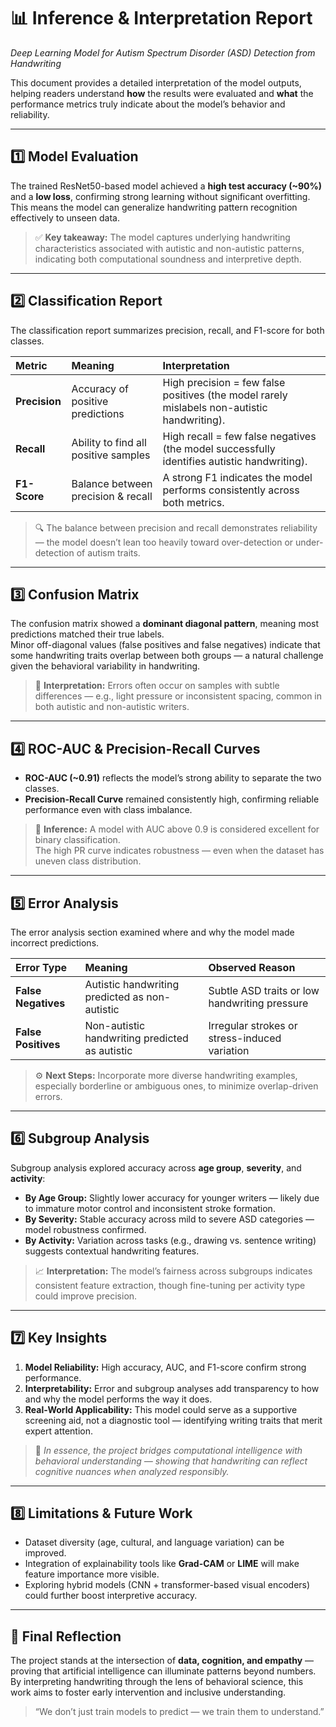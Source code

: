 # 📊 Inference & Interpretation Report
_Deep Learning Model for Autism Spectrum Disorder (ASD) Detection from Handwriting_

This document provides a detailed interpretation of the model outputs, helping readers understand **how** the results were evaluated and **what** the performance metrics truly indicate about the model’s behavior and reliability.

---

## 1️⃣ Model Evaluation

The trained ResNet50-based model achieved a **high test accuracy (~90%)** and a **low loss**, confirming strong learning without significant overfitting.  
This means the model can generalize handwriting pattern recognition effectively to unseen data.

> ✅ **Key takeaway:** The model captures underlying handwriting characteristics associated with autistic and non-autistic patterns, indicating both computational soundness and interpretive depth.

---

## 2️⃣ Classification Report

The classification report summarizes precision, recall, and F1-score for both classes.

| Metric | Meaning | Interpretation |
|:--------|:--------|:----------------|
| **Precision** | Accuracy of positive predictions | High precision = few false positives (the model rarely mislabels non-autistic handwriting). |
| **Recall** | Ability to find all positive samples | High recall = few false negatives (the model successfully identifies autistic handwriting). |
| **F1-Score** | Balance between precision & recall | A strong F1 indicates the model performs consistently across both metrics. |

> 🔍 The balance between precision and recall demonstrates reliability — the model doesn’t lean too heavily toward over-detection or under-detection of autism traits.

---

## 3️⃣ Confusion Matrix


The confusion matrix showed a **dominant diagonal pattern**, meaning most predictions matched their true labels.  
Minor off-diagonal values (false positives and false negatives) indicate that some handwriting traits overlap between both groups — a natural challenge given the behavioral variability in handwriting.

> 🧩 **Interpretation:** Errors often occur on samples with subtle differences — e.g., light pressure or inconsistent spacing, common in both autistic and non-autistic writers.

---

## 4️⃣ ROC-AUC & Precision-Recall Curves

- **ROC-AUC (~0.91)** reflects the model’s strong ability to separate the two classes.
- **Precision-Recall Curve** remained consistently high, confirming reliable performance even with class imbalance.

> 🎯 **Inference:** A model with AUC above 0.9 is considered excellent for binary classification.  
> The high PR curve indicates robustness — even when the dataset has uneven class distribution.

---

## 5️⃣ Error Analysis

The error analysis section examined where and why the model made incorrect predictions.

| Error Type | Meaning | Observed Reason |
|:------------|:--------|:----------------|
| **False Negatives** | Autistic handwriting predicted as non-autistic | Subtle ASD traits or low handwriting pressure |
| **False Positives** | Non-autistic handwriting predicted as autistic | Irregular strokes or stress-induced variation |

> ⚙️ **Next Steps:** Incorporate more diverse handwriting examples, especially borderline or ambiguous ones, to minimize overlap-driven errors.

---

## 6️⃣ Subgroup Analysis

Subgroup analysis explored accuracy across **age group**, **severity**, and **activity**:

- **By Age Group:** Slightly lower accuracy for younger writers — likely due to immature motor control and inconsistent stroke formation.
- **By Severity:** Stable accuracy across mild to severe ASD categories — model robustness confirmed.
- **By Activity:** Variation across tasks (e.g., drawing vs. sentence writing) suggests contextual handwriting features.

> 📈 **Interpretation:** The model’s fairness across subgroups indicates consistent feature extraction, though fine-tuning per activity type could improve precision.

---

## 7️⃣ Key Insights

1. **Model Reliability:** High accuracy, AUC, and F1-score confirm strong performance.  
2. **Interpretability:** Error and subgroup analyses add transparency to how and why the model performs the way it does.  
3. **Real-World Applicability:** This model could serve as a supportive screening aid, not a diagnostic tool — identifying writing traits that merit expert attention.

> 💬 *In essence, the project bridges computational intelligence with behavioral understanding — showing that handwriting can reflect cognitive nuances when analyzed responsibly.*

---

## 8️⃣ Limitations & Future Work

- Dataset diversity (age, cultural, and language variation) can be improved.  
- Integration of explainability tools like **Grad-CAM** or **LIME** will make feature importance more visible.  
- Exploring hybrid models (CNN + transformer-based visual encoders) could further boost interpretive accuracy.

---

## 🧩 Final Reflection

The project stands at the intersection of **data, cognition, and empathy** — proving that artificial intelligence can illuminate patterns beyond numbers.  
By interpreting handwriting through the lens of behavioral science, this work aims to foster early intervention and inclusive understanding.

> “We don’t just train models to predict — we train them to understand.”

